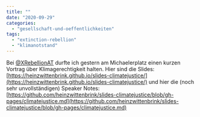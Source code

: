 ```yaml
---
title: ""
date: "2020-09-29"
categories: 
  - "gesellschaft-und-oeffentlichkeiten"
tags: 
  - "extinction-rebellion"
  - "klimanotstand"
---
```


Bei [@XRebellionAT](https://twitter.com/XRebellionAT "Extinction Rebellion Austria (@XRebellionAT) / Twitter") durfte ich gestern am Michaelerplatz einen kurzen Vortrag über Klimagerechtigkeit halten. Hier sind die Slides: [https://heinzwittenbrink.github.io/slides-climatejustice/](https://heinzwittenbrink.github.io/slides-climatejustice/) und hier die (noch sehr unvollständigen) Speaker Notes: [https://github.com/heinzwittenbrink/slides-climatejustice/blob/gh-pages/climatejustice.md](https://github.com/heinzwittenbrink/slides-climatejustice/blob/gh-pages/climatejustice.md)
